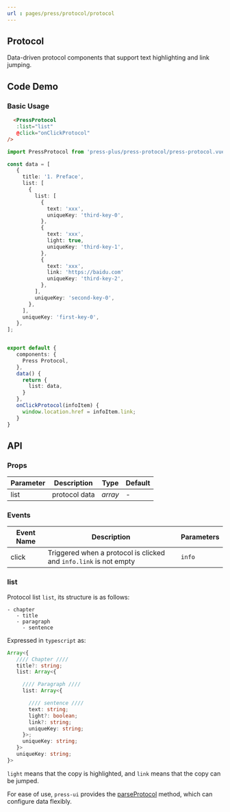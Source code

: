 ```yaml
---
url : pages/press/protocol/protocol
---
```


## Protocol 


Data-driven protocol components that support text highlighting and link jumping.

## Code Demo

### Basic Usage



```html
  <PressProtocol
   :list="list"
   @click="onClickProtocol"
/>
```

```ts
import PressProtocol from 'press-plus/press-protocol/press-protocol.vue';

const data = [
   {
     title: '1. Preface',
     list: [
       {
         list: [
           {
             text: 'xxx',
             uniqueKey: 'third-key-0',
           },
           {
             text: 'xxx',
             light: true,
             uniqueKey: 'third-key-1',
           },
           {
             text: 'xxx',
             link: 'https://baidu.com'
             uniqueKey: 'third-key-2',
           },
         ],
         uniqueKey: 'second-key-0',
       },
     ],
     uniqueKey: 'first-key-0',
   },
];


export default {
   components: {
     Press Protocol,
   },
   data() {
     return {
       list: data,
     }
   },
   onClickProtocol(infoItem) {
     window.location.href = infoItem.link;
   }
}
```


## API

### Props

| Parameter | Description   | Type    | Default |
| --------- | ------------- | ------- | ------- |
| list      | protocol data | _array_ | -       |


### Events

| Event Name | Description                                                       | Parameters |
| ---------- | ----------------------------------------------------------------- | ---------- |
| click      | Triggered when a protocol is clicked and `info.link` is not empty | `info`     |



### list


Protocol list `list`, its structure is as follows:


```
- chapter
   - title
   - paragraph
     - sentence
```

Expressed in `typescript` as:

```ts
Array<{
   //// Chapter ////
   title?: string;
   list: Array<{

     //// Paragraph ////
     list: Array<{

       //// sentence //// 
       text: string;
       light?: boolean;
       link?: string;
       uniqueKey: string;
     }>;
     uniqueKey: string;
   }>
   uniqueKey: string;
}>
```

`light` means that the copy is highlighted, and `link` means that the copy can be jumped.

For ease of use, `press-ui` provides the [parseProtocol](../logic/protocol) method, which can configure data flexibly.
